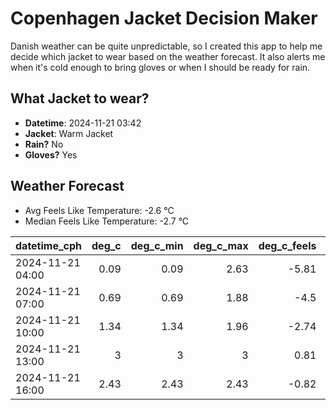 
# Copenhagen Jacket Decision Maker

Danish weather can be quite unpredictable, so I created this app to help me decide which jacket to wear based on the weather forecast. 
It also alerts me when it's cold enough to bring gloves or when I should be ready for rain.

## What Jacket to wear?

- **Datetime**: 2024-11-21 03:42
- **Jacket**: Warm Jacket
- **Rain?** No
- **Gloves?** Yes

## Weather Forecast
- Avg Feels Like Temperature: -2.6 °C
- Median Feels Like Temperature: -2.7 °C

| datetime_cph     |   deg_c |   deg_c_min |   deg_c_max |   deg_c_feels | weather   | wind   | rain   |
|:-----------------|--------:|------------:|------------:|--------------:|:----------|:-------|:-------|
| 2024-11-21 04:00 |    0.09 |        0.09 |        2.63 |         -5.81 | Snow      | High   | None   |
| 2024-11-21 07:00 |    0.69 |        0.69 |        1.88 |         -4.5  | Clouds    | Medium | None   |
| 2024-11-21 10:00 |    1.34 |        1.34 |        1.96 |         -2.74 | Clouds    | Low    | None   |
| 2024-11-21 13:00 |    3    |        3    |        3    |          0.81 | Clouds    | Low    | None   |
| 2024-11-21 16:00 |    2.43 |        2.43 |        2.43 |         -0.82 | Clouds    | Low    | None   |
        
